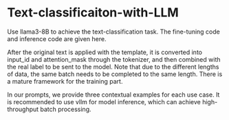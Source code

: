 # Text-classificaiton-with-LLM
Use llama3-8B to achieve the text-classification task. The fine-tuning code and inference code are given here.

After the original text is applied with the template, it is converted into input_id and attention_mask through the tokenizer, and then combined with the real label to be sent to the model. Note that due to the different lengths of data, the same batch needs to be completed to the same length. There is a mature framework for the training part.

In our prompts, we provide three contextual examples for each use case. It is recommended to use vllm for model inference, which can achieve high-throughput batch processing.
